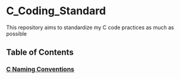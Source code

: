 # C_Coding_Standard
This repository aims to standardize my C code practices as much as possible

## Table of Contents
### [C Naming Conventions](Naming_Conventions.md)
